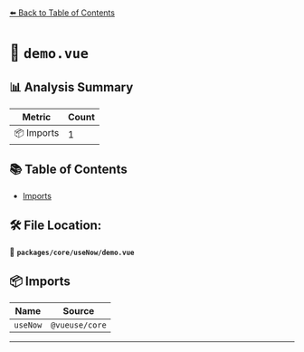 [⬅️ Back to Table of Contents](../../../index.md)

# 📄 `demo.vue`

## 📊 Analysis Summary

| Metric | Count |
|--------|-------|
| 📦 Imports | 1 |

## 📚 Table of Contents

- [Imports](#imports)

## 🛠️ File Location:
📂 **`packages/core/useNow/demo.vue`**

## 📦 Imports

| Name | Source |
|------|--------|
| `useNow` | `@vueuse/core` |


---